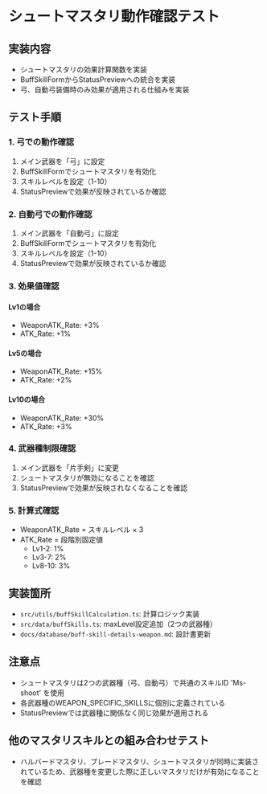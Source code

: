 # シュートマスタリ動作確認テスト

## 実装内容
- シュートマスタリの効果計算関数を実装
- BuffSkillFormからStatusPreviewへの統合を実装
- 弓、自動弓装備時のみ効果が適用される仕組みを実装

## テスト手順

### 1. 弓での動作確認
1. メイン武器を「弓」に設定
2. BuffSkillFormでシュートマスタリを有効化
3. スキルレベルを設定（1-10）
4. StatusPreviewで効果が反映されているか確認

### 2. 自動弓での動作確認
1. メイン武器を「自動弓」に設定
2. BuffSkillFormでシュートマスタリを有効化
3. スキルレベルを設定（1-10）
4. StatusPreviewで効果が反映されているか確認

### 3. 効果値確認

#### Lv1の場合
- WeaponATK_Rate: +3%
- ATK_Rate: +1%

#### Lv5の場合  
- WeaponATK_Rate: +15%
- ATK_Rate: +2%

#### Lv10の場合
- WeaponATK_Rate: +30%
- ATK_Rate: +3%

### 4. 武器種制限確認
1. メイン武器を「片手剣」に変更
2. シュートマスタリが無効になることを確認
3. StatusPreviewで効果が反映されなくなることを確認

### 5. 計算式確認
- WeaponATK_Rate = スキルレベル × 3
- ATK_Rate = 段階別固定値
  - Lv1-2: 1%
  - Lv3-7: 2%
  - Lv8-10: 3%

## 実装箇所
- `src/utils/buffSkillCalculation.ts`: 計算ロジック実装
- `src/data/buffSkills.ts`: maxLevel設定追加（2つの武器種）
- `docs/database/buff-skill-details-weapon.md`: 設計書更新

## 注意点
- シュートマスタリは2つの武器種（弓、自動弓）で共通のスキルID 'Ms-shoot' を使用
- 各武器種のWEAPON_SPECIFIC_SKILLSに個別に定義されている
- StatusPreviewでは武器種に関係なく同じ効果が適用される

## 他のマスタリスキルとの組み合わせテスト
- ハルバードマスタリ、ブレードマスタリ、シュートマスタリが同時に実装されているため、武器種を変更した際に正しいマスタリだけが有効になることを確認
